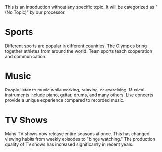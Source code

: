 This is an introduction without any specific topic.
It will be categorized as "(No Topic)" by our processor.

# Sports

Different sports are popular in different countries.
The Olympics bring together athletes from around the world.
Team sports teach cooperation and communication.

# Music

People listen to music while working, relaxing, or exercising.
Musical instruments include piano, guitar, drums, and many others.
Live concerts provide a unique experience compared to recorded music.

# TV Shows

Many TV shows now release entire seasons at once.
This has changed viewing habits from weekly episodes to "binge watching."
The production quality of TV shows has increased significantly in recent years.
